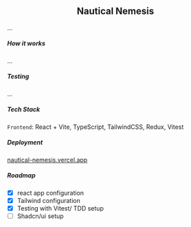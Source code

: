 <h2 align="center"> Nautical Nemesis </h1>

...

<!-- ![progress](./docs/current-progress1.jpg) -->

##### How it works

...

##### Testing

...

##### Tech Stack 

`Frontend`: React + Vite, TypeScript, TailwindCSS, Redux, Vitest

##### Deployment
 
[nautical-nemesis.vercel.app](https://nautical-nemesis.vercel.app/)

##### Roadmap

- [x] react app configuration
- [x] Tailwind configuration
- [x] Testing with Vitest/ TDD setup
- [ ] Shadcn/ui setup